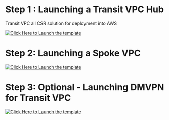 # Step 1 : Launching a Transit VPC Hub 
Transit VPC all CSR solution for deployment into AWS

[![Click Here to Launch the template](https://s3.amazonaws.com/cloudformation-examples/cloudformation-launch-stack.png)](https://console.aws.amazon.com/cloudformation/home?region=us-east-1#/stacks/new?stackName=AllCSRTransitVPCStack&templateURL=https://s3.amazonaws.com/cisco-csr-tvpc-dmvpn-us-east-1/latest/transit-vpc/cisco-transit-vpc-primary-account.template)

# Step 2: Launching a Spoke VPC

[![Click Here to Launch the template](https://s3.amazonaws.com/cloudformation-examples/cloudformation-launch-stack.png)](https://console.aws.amazon.com/cloudformation/home?region=us-east-1#/stacks/new?stackName=AllCSRTransitVPCStack&templateURL=https://s3.amazonaws.com/cisco-csr-tvpc-dmvpn-us-east-1/latest/spoke-vpc/spoke-vpc.template)

# Step 3: Optional - Launching DMVPN for Transit VPC

[![Click Here to Launch the template](https://s3.amazonaws.com/cloudformation-examples/cloudformation-launch-stack.png)](https://console.aws.amazon.com/cloudformation/home?region=us-east-1#/stacks/new?stackName=AllCSRTransitVPCStack&templateURL=https://s3.amazonaws.com/cisco-csr-tvpc-dmvpn-us-east-1/latest/transit-vpc/dmvpn-spoke/cisco-tvpc-dmvpn-spoke.template)

